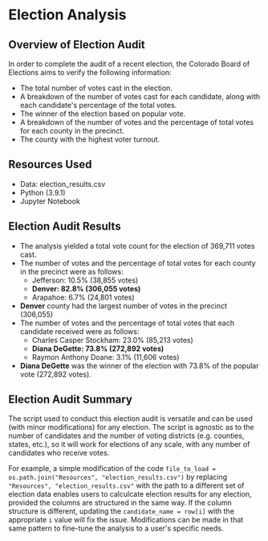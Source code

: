 # Election Analysis

## Overview of Election Audit

In order to complete the audit of a recent election, the Colorado Board of Elections aims to verify the following information:
- The total number of votes cast in the election.
- A breakdown of the number of votes cast for each candidate, along with each candidate's percentage of the total votes.
- The winner of the election based on popular vote.
- A breakdown of the number of votes and the percentage of total votes for each county in the precinct.
- The county with the highest voter turnout.

## Resources Used

- Data: election_results.csv
- Python (3.9.1)
- Jupyter Notebook

## Election Audit Results

- The analysis yielded a total vote count for the election of 369,711 votes cast.
- The number of votes and the percentage of total votes for each county in the precinct were as follows:
   - Jefferson: 10.5% (38,855 votes)
   - **Denver: 82.8% (306,055 votes)**
   - Arapahoe: 6.7% (24,801 votes)
- **Denver** county had the largest number of votes in the precinct (306,055)
- The number of votes and the percentage of total votes that each candidate received were as follows:
   - Charles Casper Stockham: 23.0% (85,213 votes)
   - **Diana DeGette: 73.8% (272,892 votes)**
   - Raymon Anthony Doane: 3.1% (11,606 votes)
- **Diana DeGette** was the winner of the election with 73.8% of the popular vote (272,892 votes). 

## Election Audit Summary

The script used to conduct this election audit is versatile and can be used (with minor modifications) for any election. The script is agnostic as to the number of candidates and the number of voting districts (e.g. counties, states, etc.), so it will work for elections of any scale, with any number of candidates who receive votes.

For example, a simple modification of the code `file_to_load = os.path.join("Resources", "election_results.csv")` by replacing `"Resources", "election_results.csv"` with the path to a different set of election data enables users to calculcate election results for any election, provided the columns are structured in the same way. If the column structure is different, updating the `candidate_name = row[i]` with the appropriate `i` value will fix the issue. Modifications can be made in that same pattern to fine-tune the analysis to a user's specific needs.
